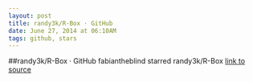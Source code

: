 ```yaml
---
layout: post
title: randy3k/R-Box · GitHub
date: June 27, 2014 at 06:10AM
tags: github, stars
---
```

##randy3k/R-Box · GitHub
fabiantheblind starred randy3k/R-Box
[link to source](http://ift.tt/1n1q46b) 
